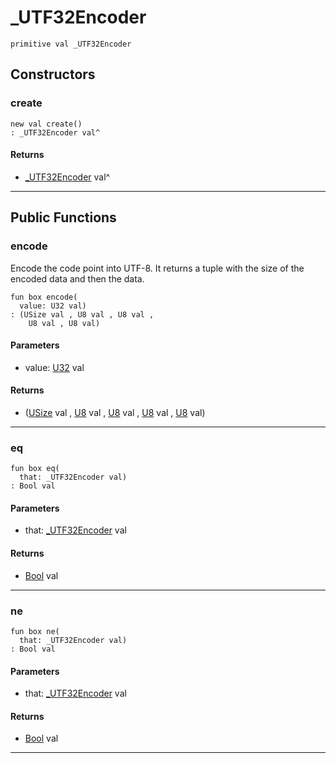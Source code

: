 # _UTF32Encoder

```pony
primitive val _UTF32Encoder
```

## Constructors

### create

```pony
new val create()
: _UTF32Encoder val^
```

#### Returns

* [_UTF32Encoder](builtin-_UTF32Encoder) val^

---

## Public Functions

### encode

Encode the code point into UTF-8. It returns a tuple with the size of the
encoded data and then the data.


```pony
fun box encode(
  value: U32 val)
: (USize val , U8 val , U8 val , 
    U8 val , U8 val)
```
#### Parameters

*   value: [U32](builtin-U32) val

#### Returns

* ([USize](builtin-USize) val , [U8](builtin-U8) val , [U8](builtin-U8) val , 
    [U8](builtin-U8) val , [U8](builtin-U8) val)

---

### eq

```pony
fun box eq(
  that: _UTF32Encoder val)
: Bool val
```
#### Parameters

*   that: [_UTF32Encoder](builtin-_UTF32Encoder) val

#### Returns

* [Bool](builtin-Bool) val

---

### ne

```pony
fun box ne(
  that: _UTF32Encoder val)
: Bool val
```
#### Parameters

*   that: [_UTF32Encoder](builtin-_UTF32Encoder) val

#### Returns

* [Bool](builtin-Bool) val

---

